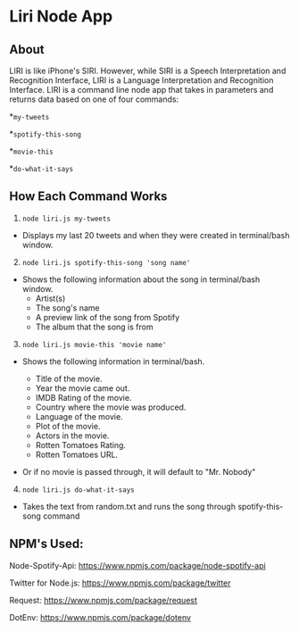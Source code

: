 # Liri Node App
## About
LIRI is like iPhone's SIRI. However, while SIRI is a Speech Interpretation and Recognition Interface, LIRI is a Language Interpretation and Recognition Interface. LIRI is a command line node app that takes in parameters and returns data based on one of four commands:

*`my-tweets`

*`spotify-this-song`

*`movie-this`

*`do-what-it-says`

## How Each Command Works
1. `node liri.js my-tweets`

  * Displays my last 20 tweets and when they were created in terminal/bash window.

2. `node liri.js spotify-this-song 'song name'`

  * Shows the following information about the song in terminal/bash window.
    * Artist(s)
    * The song's name
    * A preview link of the song from Spotify
    * The album that the song is from

3. `node liri.js movie-this 'movie name'`

  * Shows the following information in terminal/bash.

    * Title of the movie.
    * Year the movie came out.
    * IMDB Rating of the movie.
    * Country where the movie was produced.
    * Language of the movie.
    * Plot of the movie.
    * Actors in the movie.
    * Rotten Tomatoes Rating.
    * Rotten Tomatoes URL.

  * Or if no movie is passed through, it will default to "Mr. Nobody"

4. `node liri.js do-what-it-says`

  * Takes the text from random.txt and runs the song through spotify-this-song command

## NPM's Used:
Node-Spotify-Api: https://www.npmjs.com/package/node-spotify-api

Twitter for Node.js: https://www.npmjs.com/package/twitter

Request: https://www.npmjs.com/package/request

DotEnv: https://www.npmjs.com/package/dotenv
